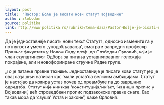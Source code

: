 ```yaml
---
layout: post
title:  "Пастор: Боље је писати нови статут Војводине"
author: slobodan
source: politika
link: http://www.politika.rs/rubrike/tema-dana/Pastor-Bolje-je-pisati-novi-statut-Vojvodine.sr.html
---
```


Да је једноставније писати нови текст Статута, односно изменити га у потпуности уместо „уподобљавања”, сматра и ванредни професор Правног факултета у Новом Саду проф. др Слободан Орловић, који је члан скупштинског Одбора за питања уставноправног положаја покрајине, али и новоформиране стручне Радне групе.

„То је питање правне технике. Једноставније је писати нови статут јер је овај садашњи написан као ’мали устав’са великим амбицијама. Статут је настојао да копира устав почев од преамбуле па до завршних одредаба. Статут није никакав ’конституцијални’акт, ’највиши пропис у Војводини’, већ спроведбени пропис подзаконске правне снаге. Као такав мора да ’слуша’ Устав и законе”, каже Орловић.


